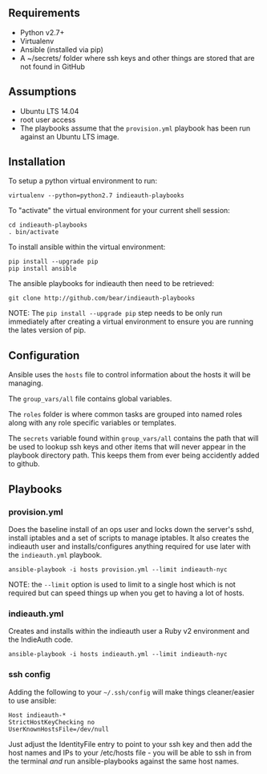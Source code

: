 ## Requirements

- Python v2.7+
- Virtualenv
- Ansible (installed via pip)
- A ~/secrets/ folder where ssh keys and other things are stored that are not found in GitHub

## Assumptions

- Ubuntu LTS 14.04
- root user access
- The playbooks assume that the ```provision.yml``` playbook has been run against an Ubuntu LTS image.

## Installation

To setup a python virtual environment to run:

    virtualenv --python=python2.7 indieauth-playbooks

To "activate" the virtual environment for your current shell session:

    cd indieauth-playbooks
    . bin/activate

To install ansible within the virtual environment:

    pip install --upgrade pip
    pip install ansible

The ansible playbooks for indieauth then need to be retrieved:

    git clone http://github.com/bear/indieauth-playbooks

NOTE: The ```pip install --upgrade pip``` step needs to be only run immediately after creating a virtual environment to ensure you are running the lates version of pip.

## Configuration

Ansible uses the ```hosts``` file to control information about the hosts it will be managing.

The ```group_vars/all``` file contains global variables.

The ```roles``` folder is where common tasks are grouped into named roles along with any role specific variables or templates.

The ```secrets``` variable found within ```group_vars/all``` contains the path that will be used to lookup ssh keys and other items that will never appear in the playbook directory path. This keeps them from ever being accidently added to github.

## Playbooks

### provision.yml
Does the baseline install of an ops user and locks down the server's sshd, install iptables and a set of scripts to manage iptables. It also creates the indieauth user and installs/configures anything required for use later with the ```indieauth.yml``` playbook.

    ansible-playbook -i hosts provision.yml --limit indieauth-nyc

NOTE: the ```--limit``` option is used to limit to a single host which is not required but can speed things up when you get to having a lot of hosts.

### indieauth.yml
Creates and installs within the indieauth user a Ruby v2 environment and the IndieAuth code.

    ansible-playbook -i hosts indieauth.yml --limit indieauth-nyc

### ssh config
Adding the following to your ```~/.ssh/config``` will make things cleaner/easier to use ansible:

    Host indieauth-*
    StrictHostKeyChecking no
    UserKnownHostsFile=/dev/null

Just adjust the IdentityFile entry to point to your ssh key and then add the host names and IPs to your /etc/hosts file - you will be able to ssh in from the terminal *and* run ansible-playbooks against the same host names.
